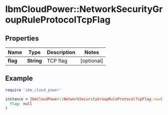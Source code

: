 # IbmCloudPower::NetworkSecurityGroupRuleProtocolTcpFlag

## Properties

| Name | Type | Description | Notes |
| ---- | ---- | ----------- | ----- |
| **flag** | **String** | TCP flag | [optional] |

## Example

```ruby
require 'ibm_cloud_power'

instance = IbmCloudPower::NetworkSecurityGroupRuleProtocolTcpFlag.new(
  flag: null
)
```

